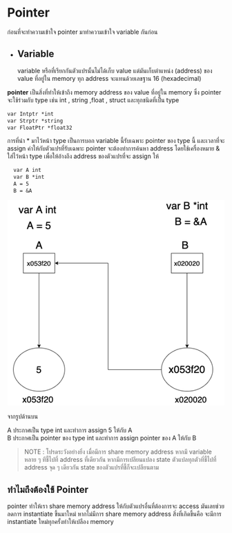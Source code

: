 # Pointer

ก่อนที่จะทำความเข้าใจ pointer มาทำความเข้าใจ variable กันก่อน

- ## Variable

  variable หรือที่เรียกกันตัวแปรนั้นไม่ได้เก็บ value แต่มันเก็บตำแหน่ง (address) ของ value ที่อยู่ใน memory ทุก address จะแทนด้วยเลขฐาน 16 (hexadecimal) 


**pointer**  เป็นสิ่งที่ทำให้เข้าถึง memory address ของ value ที่อยู่ใน memory ซึ่ง pointer จะใช้ร่วมกับ type เช่น int , string ,float , struct และทุกชนิดที่เป็น type

    var Intptr *int
    var Strptr *string
    var FloatPtr *float32

การที่นำ * มาไว้หน้า type เป็นการบอก variable นี้รับเฉพาะ pointer ของ type นี้ และเวลาที่จะ assign ค่าให้กับตัวแปรที่รับเฉพาะ pointer จะต้องทำการค้นหา address โดยใช้เครื่องหมาย & ใส่ไว้หน้า type เพื่อให้อ้างถึง address ของตัวแปรที่จะ assign ให้

      var A int
      var B *int   
      A = 5   
      B = &A

![](github.com/../pointer.png)


จากรูปด้านบน

A ประกาศเป็น type int และทำการ assign 5 ให้กับ A   
B ประกาศเป็น pointer ของ type int และทำการ assign pointer ของ A ให้กับ B

> NOTE : โปรดระวังอย่างยิ่ง เมื่อมีการ share memory address หากมึ variable หลาย ๆ ทีชี้ไปที่ address ที่เดียวกัน หากมีการเปลียนแปลง state ตัวแปลทุกตัวที่ชี้ไปที่ address จุด ๆ เดียวกัน state ของตัวแปรที่ชี้ก็จะเปลียนตาม



## ทำไมถึงต้องใช้ Pointer

pointer ทำให้เรา share memory address ให้กับตัวแปรอื่นที่ต้องการจะ access  มันเลยช่วยลดการ instantiate ขึ้นมาใหม่ หากไม่มีการ share memory address สิ่งที่เกิดขึ้นคือ จะมีการ instantiate ใหม่ทุกครั้งทำให้เปลือง memory


